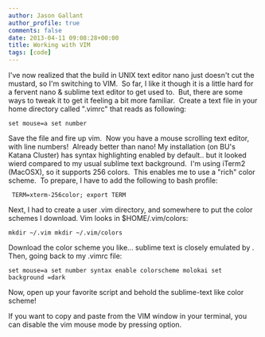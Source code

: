```yaml
---
author: Jason Gallant
author_profile: true
comments: false
date: 2013-04-11 09:08:28+00:00
title: Working with VIM
tags: [code]
---
```


I've now realized that the build in UNIX text editor nano just doesn't cut the mustard, so I'm switching to VIM.  So far, I like it though it is a little hard for a fervent nano & sublime text editor to get used to.  But, there are some ways to tweak it to get it feeling a bit more familiar.  Create a text file in your home directory called ".vimrc" that reads as following:

`
set mouse=a
set number
`

Save the file and fire up vim.  Now you have a mouse scrolling text editor, with line numbers!  Already better than nano!
My installation (on BU's Katana Cluster) has syntax highlighting enabled by default.. but it looked wierd compared to my usual sublime text background.  I'm using iTerm2 (MacOSX), so it supports 256 colors.  This enables me to use a "rich" color scheme.  To prepare, I have to add the following to bash profile:

` TERM=xterm-256color; export TERM`

Next, I had to create a user .vim directory, and somewhere to put the color schemes I download.  Vim looks in $HOME/.vim/colors:

`
mkdir ~/.vim
mkdir ~/.vim/colors
`

Download the color scheme you like... sublime text is closely emulated by [](https://github.com/tomasr/molokai).  Then, going back to my .vimrc file:

`
set mouse=a
set number
syntax enable
colorscheme molokai
set background =dark
`

Now, open up your favorite script and behold the sublime-text like color scheme!

If you want to copy and paste from the VIM window in your terminal, you can disable the vim mouse mode by pressing option.
